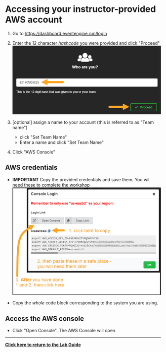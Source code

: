 # Accessing your instructor-provided AWS account

1. Go to <https://dashboard.eventengine.run/login>

1. Enter the 12 character _hashcode_ you were provided and click "Proceed"
  ![AWSAccountCodeProceed](../Images/AWSAccountCodeProceed.png)

1. [optional] assign a name to your account (this is referred to as "Team name")
     * click "Set Team Name"
     * Enter a name and click "Set Team Name"

1. Click "AWS Console"

## AWS credentials

* **IMPORTANT** Copy the provided credentials and save them.  You wil need these to complete the workshop
  ![AWSAccountCredsAndConsole](../Images/AWSAccountCredsAndConsole.png)

* Copy the _whole_ code block corresponding to the system you are using. 

## Access the AWS console

* Click "Open Console". The AWS Console will open.

---
**[Click here to return to the Lab Guide](../Lab_Guide.md)**
